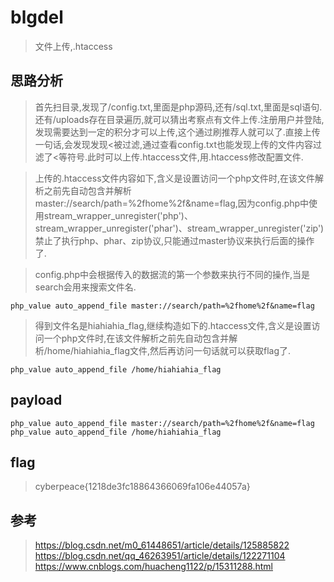 # blgdel

> 文件上传,.htaccess

## 思路分析

> 首先扫目录,发现了/config.txt,里面是php源码,还有/sql.txt,里面是sql语句.还有/uploads存在目录遍历,就可以猜出考察点有文件上传.注册用户并登陆,发现需要达到一定的积分才可以上传,这个通过刷推荐人就可以了.直接上传一句话,会发现发现<被过滤,通过查看config.txt也能发现上传的文件内容过滤了<等符号.此时可以上传.htaccess文件,用.htaccess修改配置文件.

> 上传的.htaccess文件内容如下,含义是设置访问一个php文件时,在该文件解析之前先自动包含并解析master://search/path=%2fhome%2f&name=flag,因为config.php中使用stream_wrapper_unregister('php')、stream_wrapper_unregister('phar')、stream_wrapper_unregister('zip')禁止了执行php、phar、zip协议,只能通过master协议来执行后面的操作了. 

> config.php中会根据传入的数据流的第一个参数来执行不同的操作,当是search会用来搜索文件名.

```
php_value auto_append_file master://search/path=%2fhome%2f&name=flag
```

> 得到文件名是hiahiahia_flag,继续构造如下的.htaccess文件,含义是设置访问一个php文件时,在该文件解析之前先自动包含并解析/home/hiahiahia_flag文件,然后再访问一句话就可以获取flag了.

```
php_value auto_append_file /home/hiahiahia_flag
```

## payload

```
php_value auto_append_file master://search/path=%2fhome%2f&name=flag
php_value auto_append_file /home/hiahiahia_flag
```

## flag

> cyberpeace{1218de3fc18864366069fa106e44057a}

## 参考

> https://blog.csdn.net/m0_61448651/article/details/125885822
> https://blog.csdn.net/qq_46263951/article/details/122271104
> https://www.cnblogs.com/huacheng1122/p/15311288.html

